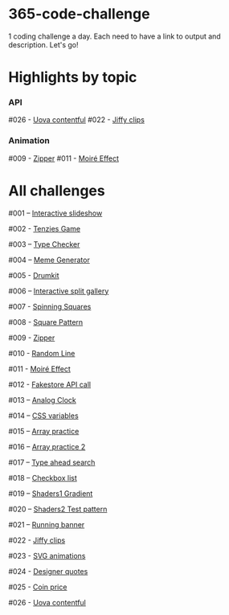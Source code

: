 # 365-code-challenge
1 coding challenge a day. Each need to have a link to output and description. Let's go!

# Highlights by topic

### API 
#026 - [Uova contentful](https://mo-uova-contentful.netlify.app/)
#022 - [Jiffy clips](https://mo-jiffy-clips.netlify.app/)

### Animation
#009 - [Zipper](https://mo-zipper.netlify.app/)
#011 - [Moiré Effect](https://mo-moire-effect.netlify.app/)


# All challenges

#001 – [Interactive slideshow](https://m-o-slideshow.netlify.app/)

#002 - [Tenzies Game](https://mo-tenzies-game.netlify.app/)

#003 – [Type Checker](https://mo-type-checker.netlify.app/)

#004 – [Meme Generator](https://meme-generatooor.netlify.app/)

#005 - [Drumkit](https://vanilla-drumkit.netlify.app/)

#006 – [Interactive split gallery](https://interactive-split-gallery.netlify.app/)

#007 - [Spinning Squares](https://mo-spinning-squares.netlify.app/)

#008 - [Square Pattern](https://mo-square-pattern.netlify.app/)

#009 - [Zipper](https://mo-zipper.netlify.app/)

#010 - [Random Line](https://mo-random-line.netlify.app/)

#011 - [Moiré Effect](https://mo-moire-effect.netlify.app/)

#012 - [Fakestore API call](https://fakestore-api-test.netlify.app/)

#013 – [Analog Clock](https://analog-clock-clock.netlify.app/)

#014 – [CSS variables](https://css-variables-update-with-js.netlify.app/)

#015 – [Array practice](https://array-practice-part1.netlify.app/)

#016 – [Array practice 2](https://array-practice-part2.netlify.app/)

#017 – [Type ahead search](https://type-ahead-search.netlify.app/)

#018 – [Checkbox list](https://checkbox-list-challenge.netlify.app/)

#019 – [Shaders1 Gradient](https://shaders1-gradient.netlify.app/)

#020 – [Shaders2 Test pattern](https://shaders-zebra.netlify.app/)

#021 – [Running banner](https://mo-jiro-dreams-of-sushi-page.netlify.app/)

#022 - [Jiffy clips](https://mo-jiffy-clips.netlify.app/)

#023 - [SVG animations](https://mo-svg-animations.netlify.app/)

#024 - [Designer quotes](https://mo-designer-quotes.netlify.app/)

#025 - [Coin price](https://mo-coin-price.netlify.app/)

#026 - [Uova contentful](https://mo-uova-contentful.netlify.app/)

